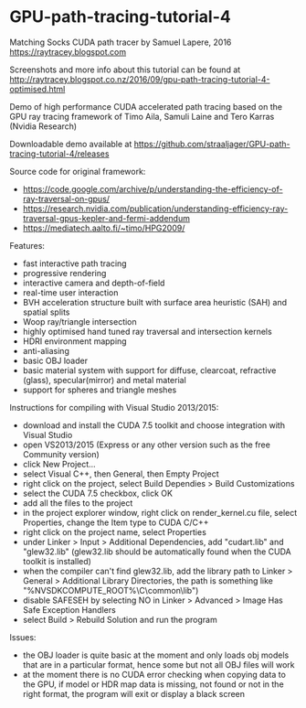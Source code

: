 # GPU-path-tracing-tutorial-4
Matching Socks CUDA path tracer
by Samuel Lapere, 2016
https://raytracey.blogspot.com

Screenshots and more info about this tutorial can be found at http://raytracey.blogspot.co.nz/2016/09/gpu-path-tracing-tutorial-4-optimised.html

Demo of high performance CUDA accelerated path tracing
based on the GPU ray tracing framework of Timo Aila, 
Samuli Laine and Tero Karras (Nvidia Research)

Downloadable demo available at 
https://github.com/straaljager/GPU-path-tracing-tutorial-4/releases

Source code for original framework: 
- https://code.google.com/archive/p/understanding-the-efficiency-of-ray-traversal-on-gpus/
- https://research.nvidia.com/publication/understanding-efficiency-ray-traversal-gpus-kepler-and-fermi-addendum
- https://mediatech.aalto.fi/~timo/HPG2009/

Features:

- fast interactive path tracing
- progressive rendering
- interactive camera and depth-of-field
- real-time user interaction
- BVH acceleration structure built with surface area heuristic (SAH) and spatial splits
- Woop ray/triangle intersection
- highly optimised hand tuned ray traversal and intersection kernels
- HDRI environment mapping
- anti-aliasing
- basic OBJ loader
- basic material system with support for diffuse, clearcoat, refractive (glass), specular(mirror) and metal material
- support for spheres and triangle meshes

Instructions for compiling with Visual Studio 2013/2015:

- download and install the CUDA 7.5 toolkit and choose integration with Visual Studio
- open VS2013/2015 (Express or any other version such as the free Community version)
- click New Project...
- select Visual C++, then General, then Empty Project
- right click on the project, select Build Dependies > Build Customizations
- select the CUDA 7.5 checkbox, click OK
- add all the files to the project
- in the project explorer window, right click on render_kernel.cu file, select Properties, change the Item type to CUDA C/C++
- right click on the project name, select Properties
- under Linker > Input > Additional Dependencies, add "cudart.lib" and "glew32.lib" (glew32.lib should be automatically found when the CUDA toolkit is installed) 
- when the compiler can't find glew32.lib, add the library path to Linker > General > Additional Library Directories, the path is something like "%NVSDKCOMPUTE_ROOT%\C\common\lib")
- disable SAFESEH by selecting NO in Linker > Advanced > Image Has Safe Exception Handlers
- select Build > Rebuild Solution and run the program 

Issues:

- the OBJ loader is quite basic at the moment and only loads obj models that are in a particular format, hence some but not all OBJ files will work
- at the moment there is no CUDA error checking when copying data to the GPU, if model or HDR map data is missing, not found or not in the right format, the program will exit or display a black screen


